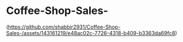 # Coffee-Shop-Sales-


(https://github.com/shabbir2931/Coffee-Shop-Sales-/assets/143161219/e48ac02c-7726-4318-b409-b3363da69fc8)
